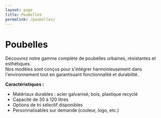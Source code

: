```yaml
---
layout: page
title: Poubelles
permalink: /poubelles/
---
```


# Poubelles

Découvrez notre gamme complète de poubelles urbaines, résistantes et esthétiques.  
Nos modèles sont conçus pour s'intégrer harmonieusement dans l'environnement tout en garantissant fonctionnalité et durabilité.

**Caractéristiques :**
- Matériaux durables : acier galvanisé, bois, plastique recyclé
- Capacité de 30 à 120 litres
- Options de tri sélectif disponibles
- Personnalisables sur demande (couleur, logo, etc.)

